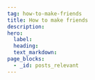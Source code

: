 ```yaml
---
tag: how-to-make-friends
title: How to make friends
description:
hero:
  label:
  heading:
  text_markdown:
page_blocks:
  - _id: posts_relevant
---
```

